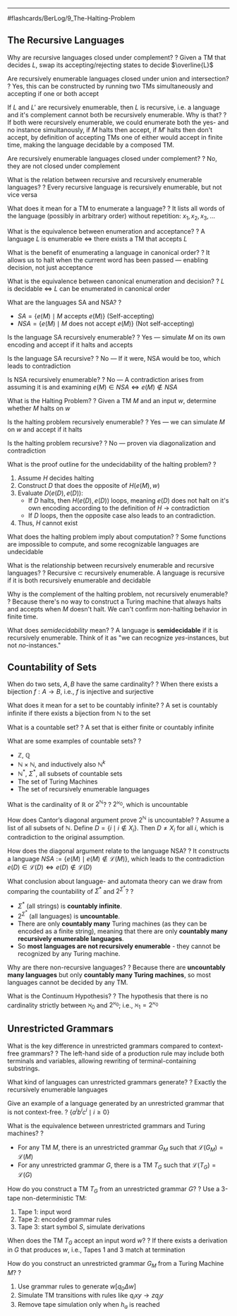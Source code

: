 ___
#flashcards/BerLog/9_The-Halting-Problem

## The Recursive Languages

Why are recursive languages closed under complement?
?
Given a TM that decides $L$, swap its accepting/rejecting states to decide $\overline{L}$
<!--SR:!2025-06-21,12,273-->

Are recursively enumerable languages closed under union and intersection?
?
Yes, this can be constructed by running two TMs simultaneously and accepting if one or both accept
<!--SR:!2025-07-11,32,270-->

If $L$ and $L'$ are recursively enumerable, then $L$ is recursive, i.e. a language and it's complement cannot both be recursively enumerable. Why is that?
?
If both were recursively enumerable, we could enumerate both the yes- and no instance simultanously, if $M$ halts then accept, if $M'$ halts then don't accept, by definition of accepting TMs one of either would accept in finite time, making the language decidable by a composed TM.
<!--SR:!2025-06-16,3,251-->


Are recursively enumerable languages closed under complement?
?
No, they are not closed under complement
<!--SR:!2025-06-22,13,250-->

What is the relation between recursive and recursively enumerable languages?
?
Every recursive language is recursively enumerable, but not vice versa
<!--SR:!2025-06-17,8,254-->

What does it mean for a TM to enumerate a language?
?
It lists all words of the language (possibly in arbitrary order) without repetition: $x_1, x_2, x_3, \dots$
<!--SR:!2025-06-18,22,252-->

What is the equivalence between enumeration and acceptance?
?
A language $L$ is enumerable $\iff$ there exists a TM that accepts $L$
<!--SR:!2025-06-18,12,273-->

What is the benefit of enumerating a language in canonical order?
?
It allows us to halt when the current word has been passed — enabling decision, not just acceptance
<!--SR:!2025-06-16,5,235-->

What is the equivalence between canonical enumeration and decision?
?
$L$ is decidable $\iff$ $L$ can be enumerated in canonical order
<!--SR:!2025-06-29,20,250-->

What are the languages SA and NSA?
?
- $SA = \{ e(M) \mid M \text{ accepts } e(M) \}$ (Self-accepting)
- $NSA = \{ e(M) \mid M \text{ does not accept } e(M) \}$ (Not self-accepting)
<!--SR:!2025-07-03,24,250-->

Is the language SA recursively enumerable?
?
Yes — simulate $M$ on its own encoding and accept if it halts and accepts
<!--SR:!2025-06-18,9,254-->

Is the language SA recursive?
?
No — If it were, NSA would be too, which leads to contradiction
<!--SR:!2025-06-15,2,193-->

Is NSA recursively enumerable?
?
No — A contradiction arises from assuming it is and examining $e(M) \in NSA \iff e(M) \notin NSA$
<!--SR:!2025-07-09,30,234-->

What is the Halting Problem?
?
Given a TM $M$ and an input $w$, determine whether $M$ halts on $w$
<!--SR:!2025-06-30,34,272-->

Is the halting problem recursively enumerable?
?
Yes — we can simulate $M$ on $w$ and accept if it halts
<!--SR:!2025-06-16,5,253-->

Is the halting problem recursive?
?
No — proven via diagonalization and contradiction
<!--SR:!2025-06-20,11,274-->

What is the proof outline for the undecidability of the halting problem?
?
1. Assume $H$ decides halting
2. Construct $D$ that does the opposite of $H(e(M),w)$
3. Evaluate $D(e(D),e(D))$:
	- If $D$ halts, then $H(e(D), e(D))$ loops, meaning $e(D)$ does not halt on it's own encoding according to the definition of $H$ → contradiction
	- If $D$ loops, then the opposite case also leads to an contradiction.
4. Thus, $H$ cannot exist
<!--SR:!2025-07-02,23,252-->

What does the halting problem imply about computation?
?
Some functions are impossible to compute, and some recognizable languages are undecidable
<!--SR:!2025-07-09,33,273-->

What is the relationship between recursively enumerable and recursive languages?
?
Recursive $\subset$ recursively enumerable. A language is recursive if it is both recursively enumerable and decidable
<!--SR:!2025-06-17,8,253-->

Why is the complement of the halting problem, not recursively enumerable?
?
Because there's no way to construct a Turing machine that always halts and accepts when $M$ doesn't halt. We can't confirm non-halting behavior in finite time.
<!--SR:!2025-07-12,33,274-->

What does _semidecidability_ mean?
?
A language is **semidecidable** if it is recursively enumerable. Think of it as "we can recognize _yes_-instances, but not _no_-instances."
<!--SR:!2025-06-17,8,255-->

## Countability of Sets

When do two sets, $A,B$ have the same cardinality?
?
When there exists a bijection $f: A \rightarrow B$, i.e., $f$ is injective and surjective
<!--SR:!2025-07-03,24,254-->

What does it mean for a set to be countably infinite?
?
A set is countably infinite if there exists a bijection from $\mathbb{N}$ to the set
<!--SR:!2025-06-18,9,253-->

What is a countable set?
?
A set that is either finite or countably infinite
<!--SR:!2025-07-06,27,272-->

What are some examples of countable sets?
?
- $\mathbb{Z}$, $\mathbb{Q}$
- $\mathbb{N} \times \mathbb{N}$, and inductively also $\mathbb{N}^k$
- $\mathbb{N}^*$, $\Sigma^*$, all subsets of countable sets
- The set of Turing Machines
- The set of recursively enumerable languages
<!--SR:!2025-06-15,9,254-->

What is the cardinality of $\mathbb{R}$ or $2^{\mathbb{N}}$?
?
$2^{\aleph_0}$, which is uncountable
<!--SR:!2025-06-14,5,235-->

How does Cantor’s diagonal argument prove $2^\mathbb{N}$ is uncountable?
?
Assume a list of all subsets of $\mathbb{N}$. Define $D = \{i \mid i \notin X_i\}$. Then $D \neq X_i$ for all $i$, which is contradiction to the original assumption.
<!--SR:!2025-06-16,7,254--> 

How does the diagonal argument relate to the language NSA?
?
It constructs a language $NSA := \{e(M) \mid e(M) \notin \mathcal{L}(M)\}$, which leads to the contradiction $e(D) \in \mathcal{L}(D) \iff e(D) \notin \mathcal{L}(D)$
<!--SR:!2025-06-14,5,235-->


What conclusion about language- and automata theory can we draw from comparing the countability of $\Sigma^*$ and $2^{\Sigma^*}$?
?
- $\Sigma^*$ (all strings) is **countably infinite**.
- $2^{\Sigma^*}$ (all languages) is **uncountable**.
- There are only **countably many** Turing machines (as they can be encoded as a finite string), meaning that there are only **countably many recursively enumerable languages**.
- So **most languages are not recursively enumerable** - they cannot be recognized by any Turing machine.
<!--SR:!2025-06-24,18,254-->


Why are there non-recursive languages?
?
Because there are **uncountably many languages** but only **countably many Turing machines**, so most languages cannot be decided by any TM.
<!--SR:!2025-07-02,23,252-->

What is the Continuum Hypothesis?
?
The hypothesis that there is no cardinality strictly between $\aleph_0$ and $2^{\aleph_0}$; i.e., $\aleph_1 = 2^{\aleph_0}$
<!--SR:!2025-06-16,7,255-->

## Unrestricted Grammars


What is the key difference in unrestricted grammars compared to context-free grammars?
?
The left-hand side of a production rule may include both terminals and variables, allowing rewriting of terminal-containing substrings.
<!--SR:!2025-06-18,9,254-->

What kind of languages can unrestricted grammars generate?
?
Exactly the recursively enumerable languages
<!--SR:!2025-06-17,8,255-->

Give an example of a language generated by an unrestricted grammar that is not context-free.
?
$\{a^i b^i c^i \mid i \geq 0\}$
<!--SR:!2025-06-16,5,234-->

What is the equivalence between unrestricted grammars and Turing machines?
?
- For any TM $M$, there is an unrestricted grammar $G_M$ such that $\mathcal{L}(G_M) = \mathcal{L}(M)$
- For any unrestricted grammar $G$, there is a TM $T_G$ such that $\mathcal{L}(T_G) = \mathcal{L}(G)$
<!--SR:!2025-07-12,33,272-->

How do you construct a TM $T_G$ from an unrestricted grammar $G$?
?
Use a 3-tape non-deterministic TM:
1. Tape 1: input word
2. Tape 2: encoded grammar rules
3. Tape 3: start symbol $S$, simulate derivations
<!--SR:!2025-06-15,2,214-->

When does the TM $T_G$ accept an input word $w$?
?
If there exists a derivation in $G$ that produces $w$, i.e., Tapes 1 and 3 match at termination
<!--SR:!2025-06-18,5,234-->

How do you construct an unrestricted grammar $G_M$ from a Turing Machine $M$?
?
1. Use grammar rules to generate $w[q_0 \Delta w]$
2. Simulate TM transitions with rules like $q_i x y \rightarrow z q_j y$
3. Remove tape simulation only when $h_a$ is reached
<!--SR:!2025-06-18,5,234-->
